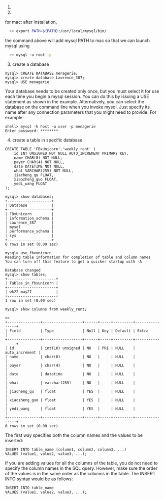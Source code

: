 1)

2)
for mac:
after installation, 
  
``` bash  
  >> export PATH=${PATH}:/usr/local/mysql/bin/
```
the command above will add mysql PATH to mac so that we can launch mysql using 

``` bash  
  >> mysql -u root -p
```
3) create a database
```
mysql> CREATE DATABASE menagerie;
mysql> create database Lawrence_387;
mysql> USE menagerie
```
Your database needs to be created only once, but you must select it for use each time you begin a mysql session. You can do this by issuing a USE statement as shown in the example. Alternatively, you can select the database on the command line when you invoke mysql. Just specify its name after any connection parameters that you might need to provide. For example:
``` mysql
shell> mysql -h host -u user -p menagerie
Enter password: ********
```

4) create a table in specific database

``` mysql
CREATE TABLE 'FBxUnicorn'.'weekly_rent' (
    id INT UNSIGNED NOT NULL AUTO_INCREMENT PRIMARY KEY,
    name CHAR(8) NOT NULL,
    payer CHAR(4) NOT NULL,
    date DATETIME NOT NULL,
    what VARCHAR(255) NOT NULL,
    jiacheng_qu FLOAT,
    xiaozheng_guo FLOAT,
    yedi_wang FLOAT
);
```
``` mysql
mysql> show databases;
+--------------------+
| Database           |
+--------------------+
| FBxUnicorn         |
| information_schema |
| Lawrence_387       |
| mysql              |
| performance_schema |
| sys                |
+--------------------+
6 rows in set (0.00 sec)

mysql> use fbxunicorn
Reading table information for completion of table and column names
You can turn off this feature to get a quicker startup with -A

Database changed
mysql> show tables;
+----------------------+
| Tables_in_fbxunicorn |
+----------------------+
| wk22_may27           |
+----------------------+
1 row in set (0.00 sec)
```

``` mysql
mysql> show columns from weekly_rent;

>> 
+---------------+------------------+------+-----+---------+----------------+
| Field         | Type             | Null | Key | Default | Extra          |
+---------------+------------------+------+-----+---------+----------------+
| id            | int(10) unsigned | NO   | PRI | NULL    | auto_increment |
| name          | char(8)          | NO   |     | NULL    |                |
| payer         | char(4)          | NO   |     | NULL    |                |
| date          | datetime         | NO   |     | NULL    |                |
| what          | varchar(255)     | NO   |     | NULL    |                |
| jiacheng_qu   | float            | YES  |     | NULL    |                |
| xiaozheng_guo | float            | YES  |     | NULL    |                |
| yedi_wang     | float            | YES  |     | NULL    |                |
+---------------+------------------+------+-----+---------+----------------+
8 rows in set (0.00 sec)

```



The first way specifies both the column names and the values to be inserted:
``` mysql
INSERT INTO table_name (column1, column2, column3, ...)
VALUES (value1, value2, value3, ...);
```
If you are adding values for all the columns of the table, you do not need to specify the column names in the SQL query. However, make sure the order of the values is in the same order as the columns in the table. The INSERT INTO syntax would be as follows:
``` mysql
INSERT INTO table_name
VALUES (value1, value2, value3, ...);

```
